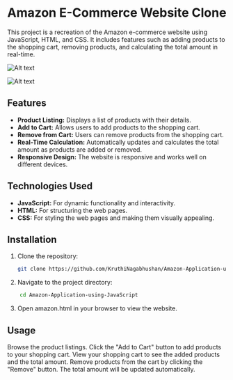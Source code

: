 # Amazon E-Commerce Website Clone

This project is a recreation of the Amazon e-commerce website using JavaScript, HTML, and CSS. It includes features such as adding products to the shopping cart, removing products, and calculating the total amount in real-time.

![Alt text](<Screenshot 2024-08-05 at 9.13.10 AM.png>)

![Alt text](<Screenshot 2024-08-05 at 9.13.37 AM.png>)



## Features

- **Product Listing:** Displays a list of products with their details.
- **Add to Cart:** Allows users to add products to the shopping cart.
- **Remove from Cart:** Users can remove products from the shopping cart.
- **Real-Time Calculation:** Automatically updates and calculates the total amount as products are added or removed.
- **Responsive Design:** The website is responsive and works well on different devices.

## Technologies Used

- **JavaScript:** For dynamic functionality and interactivity.
- **HTML:** For structuring the web pages.
- **CSS:** For styling the web pages and making them visually appealing.

## Installation

1. Clone the repository:
   ```bash
   git clone https://github.com/KruthiNagabhushan/Amazon-Application-using-JavaScript

2. Navigate to the project directory:
```bash 
    cd Amazon-Application-using-JavaScript
```

3. Open amazon.html in your browser to view the website.

## Usage

Browse the product listings.
Click the "Add to Cart" button to add products to your shopping cart.
View your shopping cart to see the added products and the total amount.
Remove products from the cart by clicking the "Remove" button.
The total amount will be updated automatically.